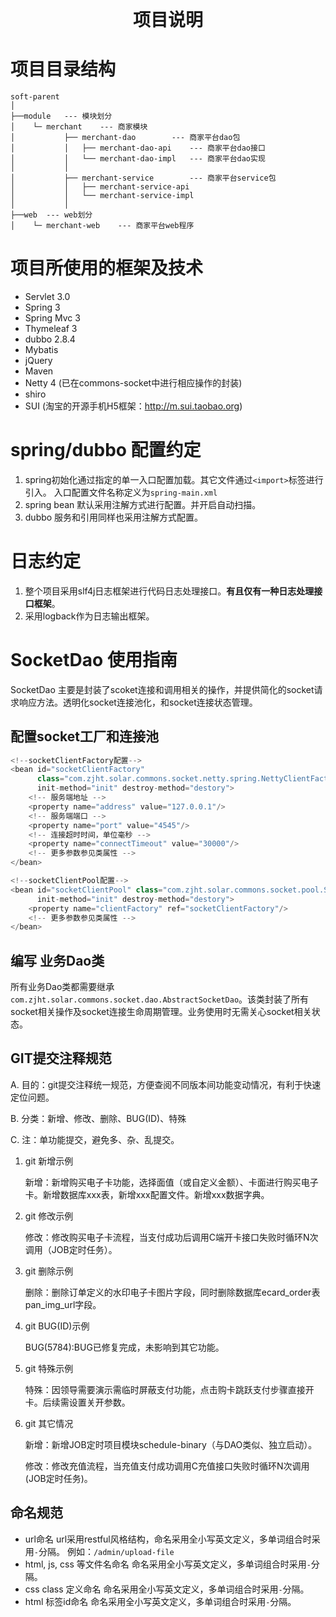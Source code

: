 <h1 style="margin: 0 auto; text-align:center;">项目说明</h1>

# 项目目录结构

	soft-parent
	│
	├──module	--- 模块划分
	│    └─ merchant	--- 商家模块
	│			├── merchant-dao		--- 商家平台dao包
	│			│   ├── merchant-dao-api	--- 商家平台dao接口
	│			│   └── merchant-dao-impl	--- 商家平台dao实现
	│			│
	│			├── merchant-service		--- 商家平台service包
	│			│   ├── merchant-service-api
	│			│   └── merchant-service-impl
	│			│
	├──web	--- web划分
	│    └─ merchant-web	--- 商家平台web程序


# 项目所使用的框架及技术

* Servlet 3.0
* Spring 3
* Spring Mvc 3
* Thymeleaf 3
* dubbo 2.8.4
* Mybatis
* jQuery
* Maven
* Netty 4 (已在commons-socket中进行相应操作的封装)
* shiro
* SUI (淘宝的开源手机H5框架：<http://m.sui.taobao.org>)

# spring/dubbo 配置约定

1. spring初始化通过指定的单一入口配置加载。其它文件通过`<import>`标签进行引入。 入口配置文件名称定义为`spring-main.xml`
2. spring bean 默认采用注解方式进行配置。并开启自动扫描。
3. dubbo 服务和引用同样也采用注解方式配置。

# 日志约定
1. 整个项目采用slf4j日志框架进行代码日志处理接口。**有且仅有一种日志处理接口框架**。
2. 采用logback作为日志输出框架。

# SocketDao 使用指南
SocketDao 主要是封装了scoket连接和调用相关的操作，并提供简化的socket请求响应方法。透明化socket连接池化，和socket连接状态管理。

## 配置socket工厂和连接池

``` java
<!--socketClientFactory配置-->
<bean id="socketClientFactory"
      class="com.zjht.solar.commons.socket.netty.spring.NettyClientFactoryFactoryBean"
      init-method="init" destroy-method="destory">
    <!-- 服务端地址 -->
    <property name="address" value="127.0.0.1"/>
    <!-- 服务端端口 -->
    <property name="port" value="4545"/>
    <!-- 连接超时时间，单位毫秒 -->
    <property name="connectTimeout" value="30000"/>
    <!-- 更多参数参见类属性 -->
</bean>

<!--socketClientPool配置-->
<bean id="socketClientPool" class="com.zjht.solar.commons.socket.pool.SocketClientPool"
      init-method="init" destroy-method="destory">
    <property name="clientFactory" ref="socketClientFactory"/>
    <!-- 更多参数参见类属性 -->
</bean>
```

## 编写 业务Dao类

所有业务Dao类都需要继承`com.zjht.solar.commons.socket.dao.AbstractSocketDao`。该类封装了所有socket相关操作及socket连接生命周期管理。业务使用时无需关心socket相关状态。

## GIT提交注释规范
   A. 目的：git提交注释统一规范，方便查阅不同版本间功能变动情况，有利于快速定位问题。

   B. 分类：新增、修改、删除、BUG(ID)、特殊

   C. 注：单功能提交，避免多、杂、乱提交。
   
1. git 新增示例

    新增：新增购买电子卡功能，选择面值（或自定义金额）、卡面进行购买电子卡。新增数据库xxx表，新增xxx配置文件。新增xxx数据字典。

2. git 修改示例

    修改：修改购买电子卡流程，当支付成功后调用C端开卡接口失败时循环N次调用（JOB定时任务）。

3. git 删除示例

    删除：删除订单定义的水印电子卡图片字段，同时删除数据库ecard_order表pan_img_url字段。

4. git BUG(ID)示例

    BUG(5784):BUG已修复完成，未影响到其它功能。

5. git 特殊示例
    
    特殊：因领导需要演示需临时屏蔽支付功能，点击购卡跳跃支付步骤直接开卡。后续需设置关开参数。

5. git 其它情况

    新增：新增JOB定时项目模块schedule-binary（与DAO类似、独立启动）。
    
    修改：修改充值流程，当充值支付成功调用C充值接口失败时循环N次调用(JOB定时任务)。

## 命名规范

- url命名
url采用restful风格结构，命名采用全小写英文定义，多单词组合时采用`-`分隔。 例如：`/admin/upload-file`
- html, js, css 等文件名命名
命名采用全小写英文定义，多单词组合时采用`-`分隔。
- css class 定义命名
命名采用全小写英文定义，多单词组合时采用`-`分隔。
- html 标签id命名
命名采用全小写英文定义，多单词组合时采用`-`分隔。